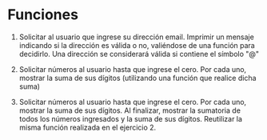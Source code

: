 # Funciones

1. Solicitar al usuario que ingrese su dirección email. Imprimir un mensaje indicando si la dirección es válida o no, valiéndose de una función para decidirlo. Una dirección se considerará válida si contiene el símbolo "@"

2. Solicitar números al usuario hasta que ingrese el cero. Por cada uno, mostrar la suma de sus dígitos (utilizando una función que realice dicha suma)

3. Solicitar números al usuario hasta que ingrese el cero. Por cada uno, mostrar la suma de sus dígitos. Al finalizar, mostrar la sumatoria de todos los números ingresados y la suma de sus dígitos. Reutilizar la misma función realizada en el ejercicio 2.